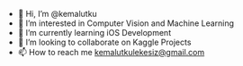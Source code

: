 - 👋 Hi, I’m @kemalutku
- 👀 I’m interested in Computer Vision and Machine Learning
- 🌱 I’m currently learning iOS Development
- 💞️ I’m looking to collaborate on Kaggle Projects
- 📫 How to reach me kemalutkulekesiz@gmail.com

<!---
kemalutku/kemalutku is a ✨ special ✨ repository because its `README.md` (this file) appears on your GitHub profile.
You can click the Preview link to take a look at your changes.
--->
